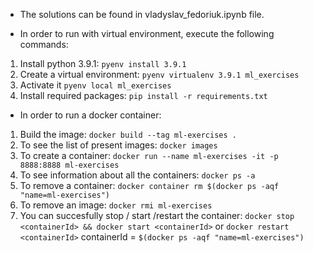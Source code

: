 - The solutions can be found in vladyslav_fedoriuk.ipynb file.


- In order to run with virtual environment, execute the following commands:

1. Install python 3.9.1:
    `pyenv install 3.9.1`
2. Create a virtual environment:
    `pyenv virtualenv 3.9.1 ml_exercises`
3. Activate it
    `pyenv local ml_exercises`
4. Install required packages:
    `pip install -r requirements.txt`

- In order to run a docker container:

1. Build the image:
    `docker build --tag ml-exercises .`
2. To see the list of present images:
    `docker images`
3. To create a container:
    `docker run --name ml-exercises -it -p 8888:8888 ml-exercises`
4. To see information about all the containers:
    `docker ps -a`
5. To remove a container:
    `docker container rm $(docker ps -aqf "name=ml-exercises")`
6. To remove an image:
    `docker rmi ml-exercises`
7. You can succesfully stop / start /restart the container:
    `docker stop <containerId> && docker start <containerId>`
                            or
                    `docker restart <containerId>`
        containerId = `$(docker ps -aqf "name=ml-exercises")`

